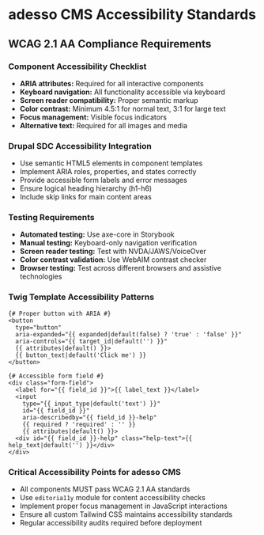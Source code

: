 # adesso CMS Accessibility Standards

## WCAG 2.1 AA Compliance Requirements

### Component Accessibility Checklist
- **ARIA attributes:** Required for all interactive components
- **Keyboard navigation:** All functionality accessible via keyboard
- **Screen reader compatibility:** Proper semantic markup
- **Color contrast:** Minimum 4.5:1 for normal text, 3:1 for large text
- **Focus management:** Visible focus indicators
- **Alternative text:** Required for all images and media

### Drupal SDC Accessibility Integration
- Use semantic HTML5 elements in component templates
- Implement ARIA roles, properties, and states correctly
- Provide accessible form labels and error messages
- Ensure logical heading hierarchy (h1-h6)
- Include skip links for main content areas

### Testing Requirements
- **Automated testing:** Use axe-core in Storybook
- **Manual testing:** Keyboard-only navigation verification
- **Screen reader testing:** Test with NVDA/JAWS/VoiceOver
- **Color contrast validation:** Use WebAIM contrast checker
- **Browser testing:** Test across different browsers and assistive technologies

### Twig Template Accessibility Patterns
```twig
{# Proper button with ARIA #}
<button 
  type="button" 
  aria-expanded="{{ expanded|default(false) ? 'true' : 'false' }}"
  aria-controls="{{ target_id|default('') }}"
  {{ attributes|default() }}>
  {{ button_text|default('Click me') }}
</button>

{# Accessible form field #}
<div class="form-field">
  <label for="{{ field_id }}">{{ label_text }}</label>
  <input 
    type="{{ input_type|default('text') }}" 
    id="{{ field_id }}"
    aria-describedby="{{ field_id }}-help"
    {{ required ? 'required' : '' }}
    {{ attributes|default() }}>
  <div id="{{ field_id }}-help" class="help-text">{{ help_text|default('') }}</div>
</div>
```

### Critical Accessibility Points for adesso CMS
- All components MUST pass WCAG 2.1 AA standards
- Use `editoria11y` module for content accessibility checks
- Implement proper focus management in JavaScript interactions
- Ensure all custom Tailwind CSS maintains accessibility standards
- Regular accessibility audits required before deployment